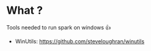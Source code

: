 # What ?

Tools needed to run spark on windows 👍

- WinUtils: https://github.com/steveloughran/winutils
